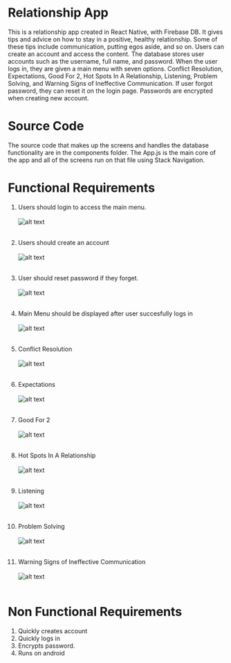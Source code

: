 # Relationship App
This is a relationship app created in React Native, with Firebase DB. It gives tips and advice on how to stay in a positive, healthy relationship. Some of these tips include communication, putting egos aside, and so on. Users can create an account and access the content. The database stores user accounts such as the username, full name, and password. When the user logs in, they are given a main menu with seven options. Conflict Resolution, Expectations, Good For 2, Hot Spots In A Relationship, Listening, Problem Solving, and Warning Signs of Ineffective Communication. If user forgot password, they can reset it on the login page. Passwords are encrypted when creating new account.

# Source Code 
The source code that makes up the screens and handles the database functionality are in the components folder. The App.js is the main core of the app and all of the screens run on that file using Stack Navigation.

# Functional Requirements
1. Users should login to access the main menu. <br /> <br />
![alt text](https://github.com/humbleguidant/RelationshipApp/blob/master/Screenshots/Screenshot_20210506-094120.png?raw=true) <br /> <br />

2. Users should create an account <br/> <br/>
![alt text](https://github.com/humbleguidant/RelationshipApp/blob/master/Screenshots/Screenshot_20210506-094135.png?raw=true) <br /> <br />

3. User should reset password if they forget. <br/> <br/>
![alt text](https://github.com/humbleguidant/RelationshipApp/blob/master/Screenshots/Screenshot_20210506-094127.png?raw=true) <br /> <br />

4. Main Menu should be displayed after user succesfully logs in <br/> <br/>
![alt text](https://github.com/humbleguidant/RelationshipApp/blob/master/Screenshots/Screenshot_20210506-094149.png?raw=true) <br /> <br />

5. Conflict Resolution <br/> <br/>
![alt text](https://github.com/humbleguidant/RelationshipApp/blob/master/Screenshots/Screenshot_20210506-094157.png?raw=true) <br /> <br />

6. Expectations <br/> <br/>
![alt text](https://github.com/humbleguidant/RelationshipApp/blob/master/Screenshots/Screenshot_20210506-094201.png?raw=true) <br /> <br />

7. Good For 2 <br/> <br/>
![alt text](https://github.com/humbleguidant/RelationshipApp/blob/master/Screenshots/Screenshot_20210506-094204.png?raw=true) <br /> <br />

8. Hot Spots In A Relationship <br/> <br/>
![alt text](https://github.com/humbleguidant/RelationshipApp/blob/master/Screenshots/Screenshot_20210506-094208.png?raw=true) <br /> <br />

9. Listening <br/> <br/>
![alt text](https://github.com/humbleguidant/RelationshipApp/blob/master/Screenshots/Screenshot_20210506-094215.png?raw=true) <br /> <br />

10. Problem Solving <br/> <br/>
![alt text](https://github.com/humbleguidant/RelationshipApp/blob/master/Screenshots/Screenshot_20210506-094221.png?raw=true) <br /> <br />

11. Warning Signs of Ineffective Communication <br/> <br/>
![alt text](https://github.com/humbleguidant/RelationshipApp/blob/master/Screenshots/Screenshot_20210506-094224.png?raw=true) <br /> <br />


# Non Functional Requirements
1. Quickly creates account 
2. Quickly logs in
3. Encrypts password.
4. Runs on android
